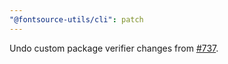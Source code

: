 ```yaml
---
"@fontsource-utils/cli": patch
---
```


Undo custom package verifier changes from [#737](https://github.com/fontsource/fontsource/pull/737). 
